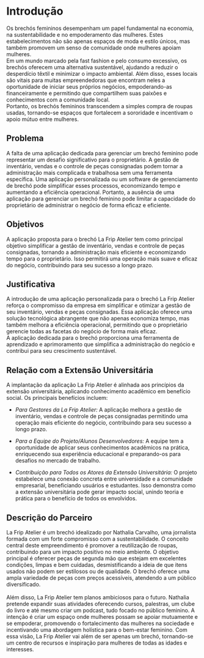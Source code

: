 # Introdução

Os brechós femininos desempenham um papel fundamental na economia, na sustentabilidade e no empoderamento das mulheres. Estes estabelecimentos não são apenas espaços de moda e estilo únicos, mas também promovem um senso de comunidade onde mulheres apoiam mulheres. <br/>
Em um mundo marcado pela fast fashion e pelo consumo excessivo, os brechós oferecem uma alternativa sustentável, ajudando a reduzir o desperdício têxtil e minimizar o impacto ambiental. Além disso, esses locais são vitais para muitas empreendedoras que encontram neles a oportunidade de iniciar seus próprios negócios, empoderando-as financeiramente e permitindo que compartilhem suas paixões e conhecimentos com a comunidade local. <br/>
Portanto, os brechós femininos transcendem a simples compra de roupas usadas, tornando-se espaços que fortalecem a sororidade e incentivam o apoio mútuo entre mulheres.

## Problema

A falta de uma aplicação dedicada para gerenciar um brechó feminino pode representar um desafio significativo para o proprietário. A gestão de inventário, vendas e o controle de peças consignadas podem tornar a administração mais complicada e trabalhosa sem uma ferramenta específica. Uma aplicação personalizada ou um software de gerenciamento de brechó pode simplificar esses processos, economizando tempo e aumentando a eficiência operacional. Portanto, a ausência de uma aplicação para gerenciar um brechó feminino pode limitar a capacidade do proprietário de administrar o negócio de forma eficaz e eficiente.

## Objetivos

A aplicação proposta para o brechó La Frip Atelier tem como principal objetivo simplificar a gestão de inventário, vendas e controle de peças consignadas, tornando a administração mais eficiente e economizando tempo para o proprietário. Isso permitirá uma operação mais suave e eficaz do negócio, contribuindo para seu sucesso a longo prazo.

## Justificativa

A introdução de uma aplicação personalizada para o brechó La Frip Atelier reforça o compromisso da empresa em simplificar e otimizar a gestão de seu inventário, vendas e peças consignadas. Essa aplicação oferece uma solução tecnológica abrangente que não apenas economiza tempo, mas também melhora a eficiência operacional, permitindo que o proprietário gerencie todas as facetas do negócio de forma mais eficaz. <br/>
A aplicação dedicada para o brechó proporciona uma ferramenta de aprendizado e aprimoramento que simplifica a administração do negócio e contribui para seu crescimento sustentável.

## Relação com a Extensão Universitária

A implantação da aplicação La Frip Atelier é alinhada aos princípios da extensão universitária, aplicando conhecimento acadêmico em benefício social. Os principais benefícios incluem:

- *Para Gestores da La Frip Atelier:* A aplicação melhora a gestão de inventário, vendas e controle de peças consignadas permitindo uma operação mais eficiente do negócio, contribuindo para seu sucesso a longo prazo.

- *Para a Equipe do Projeto/Alunos Desenvolvedores:* A equipe tem a oportunidade de aplicar seus conhecimentos acadêmicos na prática, enriquecendo sua experiência educacional e preparando-os para desafios no mercado de trabalho.

- *Contribuição para Todos os Atores da Extensão Universitária:* O projeto estabelece uma conexão concreta entre universidade e a comunidade empresarial, beneficiando usuários e estudantes. Isso demonstra como a extensão universitária pode gerar impacto social, unindo teoria e prática para o benefício de todos os envolvidos.


## Descrição do Parceiro

La Frip Atelier é um brechó idealizado por Nathalia Carvalho, uma jornalista formada com um forte compromisso com a sustentabilidade. O conceito central deste empreendimento é promover a reutilização de roupas, contribuindo para um impacto positivo no meio ambiente. O objetivo principal é oferecer peças de segunda mão que estejam em excelentes condições, limpas e bem cuidadas, desmistificando a ideia de que itens usados não podem ser estilosos ou de qualidade. O brechó oferece uma ampla variedade de peças com preços acessíveis, atendendo a um público diversificado. <br/>
<br/>
Além disso, La Frip Atelier tem planos ambiciosos para o futuro. Nathalia pretende expandir suas atividades oferecendo cursos, palestras, um clube do livro e até mesmo criar um podcast, tudo focado no público feminino. A intenção é criar um espaço onde mulheres possam se apoiar mutuamente e se empoderar, promovendo o fortalecimento das mulheres na sociedade e incentivando uma abordagem holística para o bem-estar feminino. Com essa visão, La Frip Atelier vai além de ser apenas um brechó, tornando-se um centro de recursos e inspiração para mulheres de todas as idades e interesses.